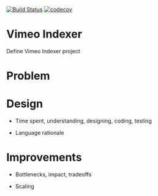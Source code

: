[![Build Status](https://travis-ci.com/philangist/vimeo-indexer.svg?branch=master)](https://travis-ci.com/philangist/vimeo-indexer)  [![codecov](https://codecov.io/gh/philangist/vimeo-indexer/branch/master/graph/badge.svg)](https://codecov.io/gh/philangist/vimeo-indexer)


Vimeo Indexer
==
Define Vimeo Indexer project

Problem
==

Design
==
- Time spent, understanding, designing, coding, testing

- Language rationale


Improvements
==

- Bottlenecks, impact, tradeoffs

- Scaling
